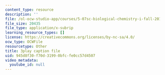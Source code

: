 ```yaml
---
content_type: resource
description: ''
file: /ol-ocw-studio-app/courses/5-07sc-biological-chemistry-i-fall-2013/945d8f30f70d31990bfcfe0cc57d4507_vL_E7Ik_vBs.srt
file_size: 20435
file_type: application/x-subrip
learning_resource_types: []
license: https://creativecommons.org/licenses/by-nc-sa/4.0/
ocw_type: OCWFile
resourcetype: Other
title: 3play caption file
uid: 945d8f30-f70d-3199-0bfc-fe0cc57d4507
video_metadata:
  youtube_id: null
---
```

